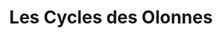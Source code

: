 ---
title: "Les Cycles des Olonnes"
url: /les-sables-dolonne/les-cycles-des-olonnes/
shop: Fahrrad
---